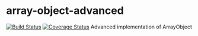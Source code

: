 array-object-advanced
=====================
[![Build Status](https://travis-ci.org/imsamurai/array-object-advanced.png)](https://travis-ci.org/imsamurai/array-object-advanced) [![Coverage Status](https://coveralls.io/repos/imsamurai/array-object-advanced/badge.png?branch=master)](https://coveralls.io/r/imsamurai/array-object-advanced?branch=master)
Advanced implementation of ArrayObject
